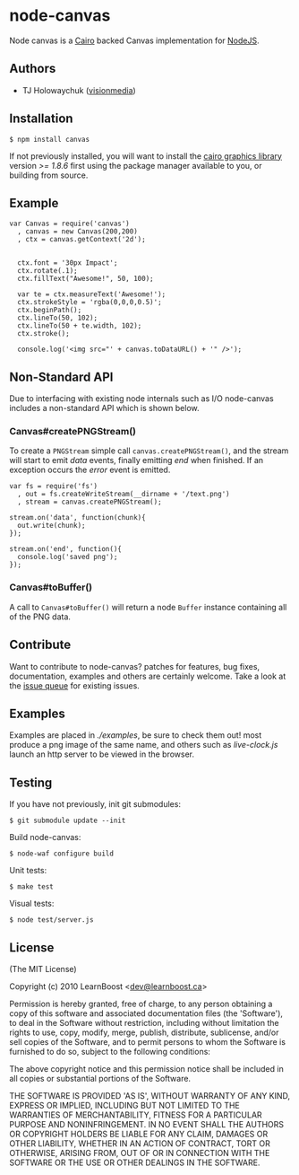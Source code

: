 
# node-canvas

 Node canvas is a [Cairo](http://cairographics.org/) backed Canvas implementation for [NodeJS](http://nodejs.org).

## Authors

  - TJ Holowaychuk ([visionmedia](http://github.com/visionmedia))

## Installation

    $ npm install canvas

If not previously installed, you will want to install the [cairo graphics library](http://cairographics.org/download/) version _>= 1.8.6_ first using the package manager available to you, or building from source.

## Example

    var Canvas = require('canvas')
      , canvas = new Canvas(200,200)
      , ctx = canvas.getContext('2d');
    
    
      ctx.font = '30px Impact';
      ctx.rotate(.1);
      ctx.fillText("Awesome!", 50, 100);
    
      var te = ctx.measureText('Awesome!');
      ctx.strokeStyle = 'rgba(0,0,0,0.5)';
      ctx.beginPath();
      ctx.lineTo(50, 102);
      ctx.lineTo(50 + te.width, 102);
      ctx.stroke();
      
      console.log('<img src="' + canvas.toDataURL() + '" />');

## Non-Standard API

 Due to interfacing with existing node internals such as I/O node-canvas includes a non-standard API which is shown below.

### Canvas#createPNGStream()

  To create a `PNGStream` simple call `canvas.createPNGStream()`, and the stream will start to emit _data_ events, finally emitting _end_ when finished. If an exception occurs the _error_ event is emitted.
  
    var fs = require('fs')
      , out = fs.createWriteStream(__dirname + '/text.png')
      , stream = canvas.createPNGStream();

    stream.on('data', function(chunk){
      out.write(chunk);
    });
    
    stream.on('end', function(){
      console.log('saved png');
    });

### Canvas#toBuffer()

  A call to `Canvas#toBuffer()` will return a node `Buffer` instance containing all of the PNG data.

## Contribute

 Want to contribute to node-canvas? patches for features, bug fixes, documentation, examples and others are certainly welcome. Take a look at the [issue queue](https://github.com/LearnBoost/node-canvas/issues) for existing issues.

## Examples

 Examples are placed in _./examples_, be sure to check them out! most produce a png image of the same name, and others such as _live-clock.js_ launch an http server to be viewed in the browser.

## Testing

If you have not previously, init git submodules:

    $ git submodule update --init

Build node-canvas:

    $ node-waf configure build

Unit tests:

    $ make test

Visual tests:

    $ node test/server.js

## License 

(The MIT License)

Copyright (c) 2010 LearnBoost &lt;dev@learnboost.ca&gt;

Permission is hereby granted, free of charge, to any person obtaining
a copy of this software and associated documentation files (the
'Software'), to deal in the Software without restriction, including
without limitation the rights to use, copy, modify, merge, publish,
distribute, sublicense, and/or sell copies of the Software, and to
permit persons to whom the Software is furnished to do so, subject to
the following conditions:

The above copyright notice and this permission notice shall be
included in all copies or substantial portions of the Software.

THE SOFTWARE IS PROVIDED 'AS IS', WITHOUT WARRANTY OF ANY KIND,
EXPRESS OR IMPLIED, INCLUDING BUT NOT LIMITED TO THE WARRANTIES OF
MERCHANTABILITY, FITNESS FOR A PARTICULAR PURPOSE AND NONINFRINGEMENT.
IN NO EVENT SHALL THE AUTHORS OR COPYRIGHT HOLDERS BE LIABLE FOR ANY
CLAIM, DAMAGES OR OTHER LIABILITY, WHETHER IN AN ACTION OF CONTRACT,
TORT OR OTHERWISE, ARISING FROM, OUT OF OR IN CONNECTION WITH THE
SOFTWARE OR THE USE OR OTHER DEALINGS IN THE SOFTWARE.